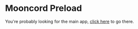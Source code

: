 # Mooncord Preload

You're probably looking for the main app, [click here](https://github.com/Mooncord/Mooncord) to go there.